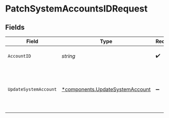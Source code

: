 # PatchSystemAccountsIDRequest


## Fields

| Field                                                                             | Type                                                                              | Required                                                                          | Description                                                                       |
| --------------------------------------------------------------------------------- | --------------------------------------------------------------------------------- | --------------------------------------------------------------------------------- | --------------------------------------------------------------------------------- |
| `AccountID`                                                                       | *string*                                                                          | :heavy_check_mark:                                                                | ID of the system account.                                                         |
| `UpdateSystemAccount`                                                             | [*components.UpdateSystemAccount](../../models/components/updatesystemaccount.md) | :heavy_minus_sign:                                                                | The request schema for the update system account request.                         |